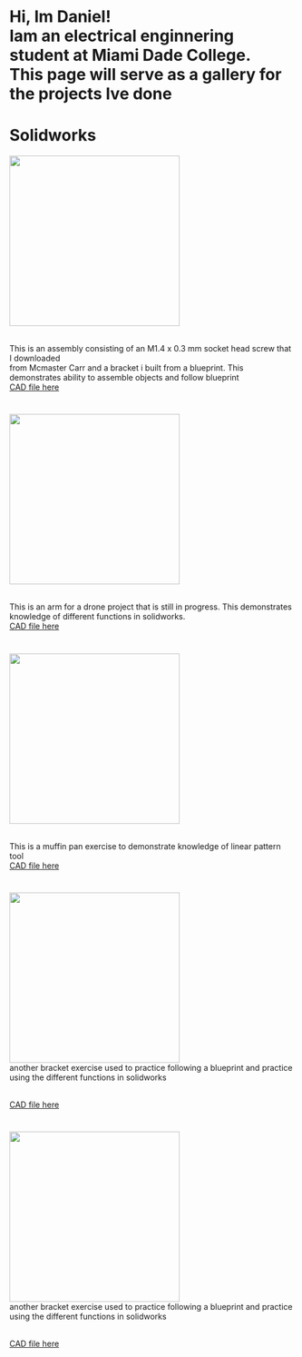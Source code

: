<h1>Hi, Im Daniel! <br/> Iam an electrical enginnering student at Miami Dade College. <br/>This page will serve as a gallery for the projects Ive done </h1>

<h1> Solidworks</h1>
<img src="https://github.com/user-attachments/assets/29228d87-1244-40ab-86a2-a8f07469092c" alt="" width="300">

<br/> This is an assembly consisting of an M1.4 x 0.3 mm socket head screw that I downloaded 
<br/> from Mcmaster Carr and a bracket i built from a blueprint. This demonstrates ability to assemble objects and follow blueprint
<br/>[CAD file here](https://github.com/Lt-danbr/Lt-danbr/raw/refs/heads/main/Assem1.SLDASM)

<h1></h1>
<img src="https://github.com/user-attachments/assets/8d641fed-e1d9-4f37-aa43-6d67f29cc80d" alt="" width="300">

<br/> This is an arm for a drone project that is still in progress. This demonstrates knowledge of different functions in solidworks.
<br/>[CAD file here](https://github.com/Lt-danbr/Lt-danbr/raw/refs/heads/main/3.%20Spider%20Arm.SLDPRT)

<h1></h1>
<img src="https://github.com/user-attachments/assets/0f2a4d48-a781-4ff3-b81e-4f64197d536e" alt="" width="300">

<br/> This is a muffin pan exercise to demonstrate knowledge of linear pattern tool
<br/>[CAD file here](https://github.com/Lt-danbr/Lt-danbr/raw/refs/heads/main/muffin%20pan.SLDPRT)

<h1></h1>
<img src="https://github.com/user-attachments/assets/9906068f-2965-49eb-842d-2e180a96f4e9" alt="" width="300">
<br/> another bracket exercise used to practice following a blueprint and practice using the different functions in solidworks

<br/>[CAD file here](https://github.com/Lt-danbr/Lt-danbr/raw/refs/heads/main/bracket%202) 

<h1></h1>
<img src="https://github.com/user-attachments/assets/52c61832-eebf-4005-b20d-4ea63bc5db72" alt="" width="300">
<br/> another bracket exercise used to practice following a blueprint and practice using the different functions in solidworks

<br/>[CAD file here](https://github.com/Lt-danbr/Lt-danbr/raw/refs/heads/main/bracket%201)
